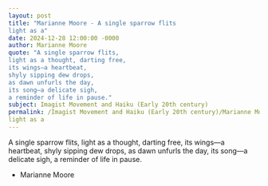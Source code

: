 ```yaml
---
layout: post
title: "Marianne Moore - A single sparrow flits
light as a"
date: 2024-12-28 12:00:00 -0000
author: Marianne Moore
quote: "A single sparrow flits,
light as a thought, darting free,
its wings—a heartbeat,
shyly sipping dew drops,
as dawn unfurls the day,
its song—a delicate sigh,
a reminder of life in pause."
subject: Imagist Movement and Haiku (Early 20th century)
permalink: /Imagist Movement and Haiku (Early 20th century)/Marianne Moore/Marianne Moore - A single sparrow flits
light as a
---
```


A single sparrow flits,
light as a thought, darting free,
its wings—a heartbeat,
shyly sipping dew drops,
as dawn unfurls the day,
its song—a delicate sigh,
a reminder of life in pause.

- Marianne Moore
